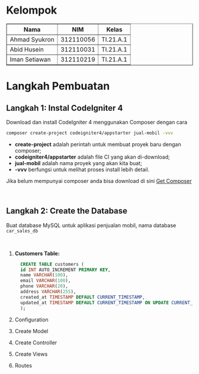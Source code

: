 # Kelompok
<body>
    <table border="1">
        <tr>
            <th>Nama</th>
            <th>NIM</th>
            <th>Kelas</th>
        </tr>
        <tr>
            <td>Ahmad Syukron</td>
            <td>312110056</td>
            <td>TI.21.A.1</td>
        </tr>
        <tr>
            <td>Abid Husein</td>
            <td>312110031</td>
            <td>TI.21.A.1</td>
        </tr>
        <tr>
            <td>Iman Setiawan</td>
            <td>312110219</td>
            <td>TI.21.A.1</td>
        </tr>
    </table>
</body>

# Langkah Pembuatan
## Langkah 1: Instal CodeIgniter 4

Download dan install CodeIgniter 4 menggunakan Composer dengan cara 
```bash
composer create-project codeigniter4/appstarter jual-mobil -vvv
```
  - <b>create-project</b> adalah perintah untuk membuat proyek baru dengan composer;
  - <b>codeigniter4/appstarter</b> adalah file CI yang akan di-download;
  - <b>jual-mobil</b> adalah nama proyek yang akan kita buat;
  - <b>-vvv</b> berfungsi untuk melihat proses install lebih detail.<p>

Jika belum mempunyai composer anda bisa download di sini [Get Composer](https://getcomposer.org/download/) </p><br>


## Langkah 2: Create the Database
Buat database MySQL untuk aplikasi penjualan mobil, nama database `car_sales_db`<p><br>

   1. <b>Customers Table:</b>
      ```sql
        CREATE TABLE customers (
        id INT AUTO_INCREMENT PRIMARY KEY,
        name VARCHAR(100),
        email VARCHAR(100),
        phone VARCHAR(20),
        address VARCHAR(255),
        created_at TIMESTAMP DEFAULT CURRENT_TIMESTAMP,
        updated_at TIMESTAMP DEFAULT CURRENT_TIMESTAMP ON UPDATE CURRENT_TIMESTAMP
        );
        ```



3.  Configuration


4. Create Model


5. Create Controller


6. Create Views


7. Routes

